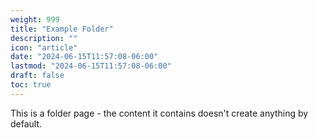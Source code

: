```yaml
---
weight: 999
title: "Example Folder"
description: ""
icon: "article"
date: "2024-06-15T11:57:08-06:00"
lastmod: "2024-06-15T11:57:08-06:00"
draft: false 
toc: true
---
```


This is a folder page - the content it contains doesn't create anything by default.